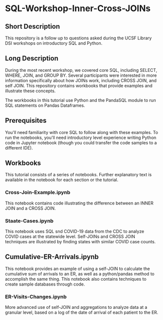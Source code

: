 # SQL-Workshop-Inner-Cross-JOINs

## Short Description

This repository is a follow up to questions asked during the UCSF Library DSI workshops on introductory SQL and Python. 

## Long Description 

During the most recent workshop, we covered core SQL, including SELECT, WHERE, JOIN, and GROUP BY. Several participants were interested in more information specifically about how JOINs work, including CROSS JOIN, and self JOIN. This repository contains workbooks that provide examples and illustrate these concepts.

The workbooks in this tutorial use Python and the PandaSQL module to run SQL statements on Pandas Dataframes. 

## Prerequisites

You'll need familiarity with core SQL to follow along with these examples. To run the notebooks, you'll need introductory level experience writing Python code in Jupyter notebook (though you could transfer the code samples to a different IDE). 

## Workbooks

This tutorial consists of a series of notebooks. Further explanatory text is available in the notebook for each section or the tutorial. 

### Cross-Join-Example.ipynb

This notebook contains code illustrating the difference between an INNER JOIN and a CROSS JOIN. 

### Staate-Cases.ipynb

This notebook uses SQL snd COVID-19 data from the CDC to analyze COVID cases at the statewide level. Self-JOINs and CROSS JOIN techniques are illustrated by finding states with similar COVID case counts. 

## Cumulative-ER-Arrivals.ipynb

This notebook provides an example of using a self-JOIN to calculate the cumulative sum of arrivals to an ER, as well as a python/pandas method to accomplish the same thing. This notebook also contains techniques to create sample databases through code. 


### ER-Visits-Changes.ipynb

More advanced use of self-JOIN and aggregations to analyze data at a granular level, based on a log of the date of arrival of each patient to the ER. 

